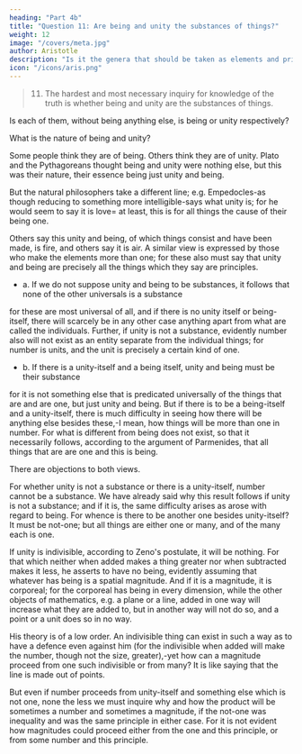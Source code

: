 ```yaml
---
heading: "Part 4b"
title: "Question 11: Are being and unity the substances of things?"
weight: 12
image: "/covers/meta.jpg"
author: Aristotle
description: "Is it the genera that should be taken as elements and principles, or rather the primary constituents of a thing?"
icon: "/icons/aris.png"
---
```




> 11. The hardest and most necessary inquiry for knowledge of the truth is whether being and unity are the substances of things.

Is each of them, without being anything else, is being or unity respectively? 

What is the nature of being and unity? 

Some people think they are of being. Others think they are of unity. Plato and the Pythagoreans thought being and unity were nothing else, but this was their nature, their essence being just unity and being. 

But the natural philosophers take a different line; e.g. Empedocles-as though reducing to something more intelligible-says what unity is; for he would seem to say it is love= at least, this is for all things the cause of their being one. 

Others say this unity and being, of which things consist and have been made, is fire, and others say it is air. A similar view is expressed by those who make the elements more than one; for these also must say that unity and being are precisely all the things which they say are principles.

- a. If we do not suppose unity and being to be substances, it follows that none of the other universals is a substance

for these are most universal of all, and if there is no unity itself or being-itself, there will scarcely be in any other case anything apart from what are called the individuals. Further, if unity is not a substance, evidently number also will not exist as an entity separate from the individual things; for number is units, and the unit is precisely a certain kind of one.

- b. If there is a unity-itself and a being itself, unity and being must be their substance

for it is not something else that is predicated universally of the things that are and are one, but just unity and being. But if there is to be a being-itself and a unity-itself, there is much difficulty in seeing how there will be anything else besides these,-I mean, how things will be more than one in number. For what is different from being does not exist, so that it necessarily follows, according to the argument of Parmenides, that all things that are are one and this is being.

There are objections to both views.

For whether unity is not a substance or there is a unity-itself, number cannot be a substance. We have already said why this result follows if unity is not a substance; and if it is, the same difficulty arises as arose with regard to being. For whence is there to be another one besides unity-itself? It must be not-one; but all things are either one or many, and of the many each is one.

If unity is indivisible, according to Zeno's postulate, it will be nothing. For that which neither when added makes a thing greater nor when subtracted makes it less, he asserts to have no being, evidently assuming that whatever has being is a spatial magnitude. And if it is a magnitude, it is corporeal; for the corporeal has being in every dimension, while the other objects of mathematics, e.g. a plane or a line, added in one way will increase what they are added to, but in another way will not do so, and a point or a unit does so in no way. 

His theory is of a low order. An indivisible thing can exist in such a way as to have a defence even against him (for the indivisible when added will make the number, though not the size, greater),-yet how can a magnitude proceed from one such indivisible or from many? It is like saying that the line is made out of points.

But even if number proceeds from unity-itself and something else which is not one, none the less we must inquire why and how the product will be sometimes a number and sometimes a magnitude, if the not-one was inequality and was the same principle in either case. For it is not evident how magnitudes could proceed either from the one and this principle, or from some number and this principle.

